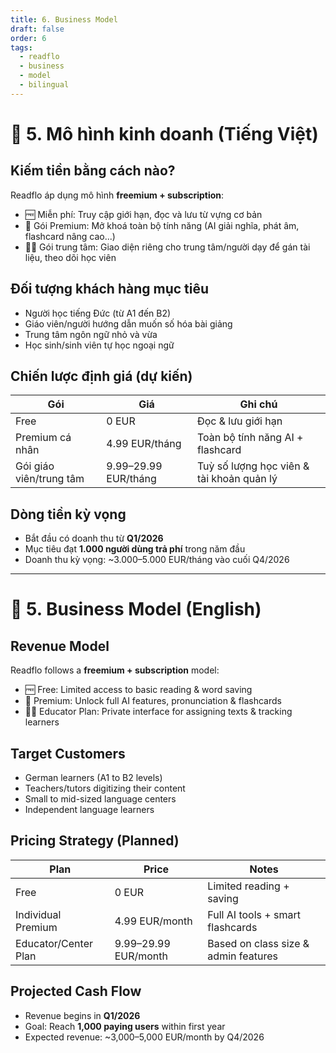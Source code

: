 ```yaml
---
title: 6. Business Model
draft: false
order: 6
tags:
  - readflo
  - business
  - model
  - bilingual
---
```


# 💼 5. Mô hình kinh doanh (Tiếng Việt)

## Kiếm tiền bằng cách nào?

Readflo áp dụng mô hình **freemium + subscription**:
- 🆓 Miễn phí: Truy cập giới hạn, đọc và lưu từ vựng cơ bản
- 💎 Gói Premium: Mở khoá toàn bộ tính năng (AI giải nghĩa, phát âm, flashcard nâng cao...)
- 👨‍🏫 Gói trung tâm: Giao diện riêng cho trung tâm/người dạy để gán tài liệu, theo dõi học viên

## Đối tượng khách hàng mục tiêu

- Người học tiếng Đức (từ A1 đến B2)  
- Giáo viên/người hướng dẫn muốn số hóa bài giảng  
- Trung tâm ngôn ngữ nhỏ và vừa  
- Học sinh/sinh viên tự học ngoại ngữ

## Chiến lược định giá (dự kiến)

| Gói                     | Giá                 | Ghi chú                                |
|-------------------------|---------------------|-----------------------------------------|
| Free                    | 0 EUR               | Đọc & lưu giới hạn                      |
| Premium cá nhân         | 4.99 EUR/tháng      | Toàn bộ tính năng AI + flashcard       |
| Gói giáo viên/trung tâm | 9.99–29.99 EUR/tháng| Tuỳ số lượng học viên & tài khoản quản lý |

## Dòng tiền kỳ vọng

- Bắt đầu có doanh thu từ **Q1/2026**  
- Mục tiêu đạt **1.000 người dùng trả phí** trong năm đầu  
- Doanh thu kỳ vọng: ~3.000–5.000 EUR/tháng vào cuối Q4/2026

---

# 💼 5. Business Model (English)

## Revenue Model

Readflo follows a **freemium + subscription** model:
- 🆓 Free: Limited access to basic reading & word saving  
- 💎 Premium: Unlock full AI features, pronunciation & flashcards  
- 👨‍🏫 Educator Plan: Private interface for assigning texts & tracking learners

## Target Customers

- German learners (A1 to B2 levels)  
- Teachers/tutors digitizing their content  
- Small to mid-sized language centers  
- Independent language learners

## Pricing Strategy (Planned)

| Plan                  | Price               | Notes                                   |
|-----------------------|---------------------|------------------------------------------|
| Free                  | 0 EUR               | Limited reading + saving                 |
| Individual Premium    | 4.99 EUR/month      | Full AI tools + smart flashcards         |
| Educator/Center Plan  | 9.99–29.99 EUR/month| Based on class size & admin features     |

## Projected Cash Flow

- Revenue begins in **Q1/2026**  
- Goal: Reach **1,000 paying users** within first year  
- Expected revenue: ~3,000–5,000 EUR/month by Q4/2026
